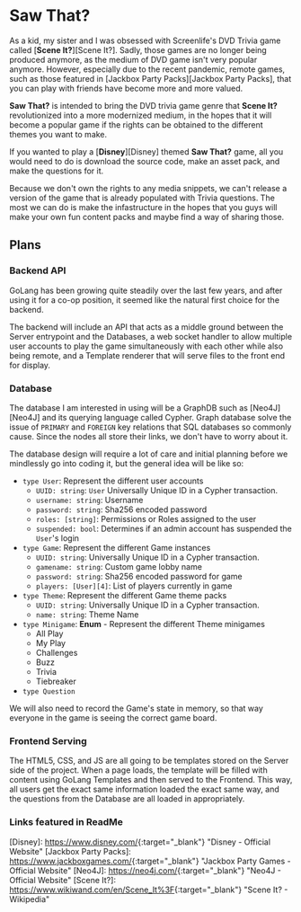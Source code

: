 # Saw That?

As a kid, my sister and I was obsessed with Screenlife's DVD Trivia game called [**Scene It?**][Scene It?]. Sadly, those games are no longer being produced anymore, as the medium of DVD game isn't very popular anymore. However, especially due to the recent pandemic, remote games, such as those featured in [Jackbox Party Packs][Jackbox Party Packs], that you can play with friends have become more and more valued.

**Saw That?** is intended to bring the DVD trivia game genre that **Scene It?** revolutionized into a more modernized medium, in the hopes that it will become a popular game if the rights can be obtained to the different themes you want to make.

If you wanted to play a [**Disney**][Disney] themed **Saw That?** game, all you would need to do is download the source code, make an asset pack, and make the questions for it.

Because we don't own the rights to any media snippets, we can't release a version of the game that is already populated with Trivia questions. The most we can do is make the infastructure in the hopes that you guys will make your own fun content packs and maybe find a way of sharing those.

## Plans

### Backend API

GoLang has been growing quite steadily over the last few years, and after using it for a co-op position, it seemed like the natural first choice for the backend.

The backend will include an API that acts as a middle ground between the Server entrypoint and the Databases, a web socket handler to allow multiple user accounts to play the game simultaneously with each other while also being remote, and a Template renderer that will serve files to the front end for display.

### Database

The database I am interested in using will be a GraphDB such as [Neo4J][Neo4J] and its querying language called Cypher. Graph database solve the issue of `PRIMARY` and `FOREIGN` key relations that SQL databases so commonly cause. Since the nodes all store their links, we don't have to worry about it.

The database design will require a lot of care and initial planning before we mindlessly go into coding it, but the general idea will be like so:

- `type User`: Represent the different user accounts
  - `UUID: string`: `User` Universally Unique ID in a Cypher transaction.
  - `username: string`: Username
  - `password: string`: Sha256 encoded password
  - `roles: [string]`: Permissions or Roles assigned to the user
  - `suspended: bool`: Determines if an admin account has suspended the `User`'s login
- `type Game`: Represent the different Game instances
  - `UUID: string`: Universally Unique ID in a Cypher transaction.
  - `gamename: string`: Custom game lobby name
  - `password: string`: Sha256 encoded password for game
  - `players: [User][4]`: List of players currently in game
- `type Theme`: Represent the different Game theme packs
  - `UUID: string`: Universally Unique ID in a Cypher transaction.
  - `name: string`: Theme Name
- `type Minigame`: **Enum** - Represent the different Theme minigames
  - All Play
  - My Play
  - Challenges
  - Buzz
  - Trivia
  - Tiebreaker
- `type Question`

We will also need to record the Game's state in memory, so that way everyone in the game is seeing the correct game board.

### Frontend Serving

The HTML5, CSS, and JS are all going to be templates stored on the Server side of the project. When a page loads, the template will be filled with content using GoLang Templates and then served to the Frontend. This way, all users get the exact same information loaded the exact same way, and the questions from the Database are all loaded in appropriately.

### Links featured in ReadMe

[Disney]: <https://www.disney.com/>{:target="_blank"} "Disney - Official Website"
[Jackbox Party Packs]: <https://www.jackboxgames.com/>{:target="_blank"} "Jackbox Party Games - Official Website"
[Neo4J]: <https://neo4j.com/>{:target="_blank"} "Neo4J - Official Website"
[Scene It?]: <https://www.wikiwand.com/en/Scene_It%3F>{:target="_blank"} "Scene It? - Wikipedia"
